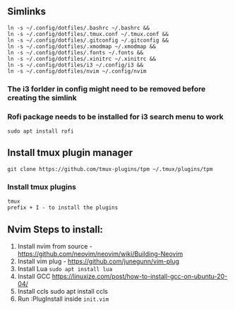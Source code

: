 ## Simlinks

```
ln -s ~/.config/dotfiles/.bashrc ~/.bashrc &&
ln -s ~/.config/dotfiles/.tmux.conf ~/.tmux.conf &&
ln -s ~/.config/dotfiles/.gitconfig ~/.gitconfig &&
ln -s ~/.config/dotfiles/.xmodmap ~/.xmodmap &&
ln -s ~/.config/dotfiles/.fonts ~/.fonts &&
ln -s ~/.config/dotfiles/.xinitrc ~/.xinitrc &&
ln -s ~/.config/dotfiles/i3 ~/.config/i3 &&
ln -s ~/.config/dotfiles/nvim ~/.config/nvim
```
### The i3 forlder in config might need to be removed before creating the simlink
### Rofi package needs to be installed for i3 search menu to work
```
sudo apt install rofi
```

## Install tmux plugin manager
 
 ```
 git clone https://github.com/tmux-plugins/tpm ~/.tmux/plugins/tpm
 ```
 
### Install tmux plugins
```
tmux
prefix + I - to install the plugins
```

## Nvim Steps to install:
1. Install nvim from source - https://github.com/neovim/neovim/wiki/Building-Neovim
2. Install vim plug - https://github.com/junegunn/vim-plug
3. Install Lua `sudo apt install lua`
4. Install GCC https://linuxize.com/post/how-to-install-gcc-on-ubuntu-20-04/
5. Install ccls sudo apt install ccls
6. Run :PlugInstall inside `init.vim`
